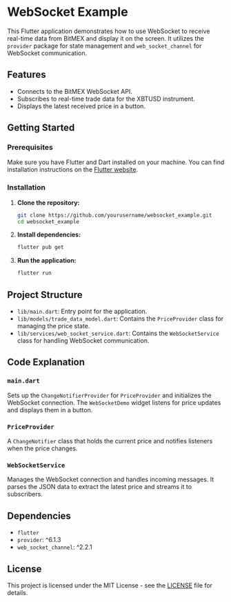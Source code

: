 # WebSocket Example

This Flutter application demonstrates how to use WebSocket to receive real-time data from BitMEX and display it on the screen. It utilizes the `provider` package for state management and `web_socket_channel` for WebSocket communication.

## Features

- Connects to the BitMEX WebSocket API.
- Subscribes to real-time trade data for the XBTUSD instrument.
- Displays the latest received price in a button.

## Getting Started

### Prerequisites

Make sure you have Flutter and Dart installed on your machine. You can find installation instructions on the [Flutter website](https://flutter.dev/docs/get-started/install).

### Installation

1. **Clone the repository:**

    ```bash
    git clone https://github.com/yourusername/websocket_example.git
    cd websocket_example
    ```

2. **Install dependencies:**

    ```bash
    flutter pub get
    ```

3. **Run the application:**

    ```bash
    flutter run
    ```

## Project Structure

- `lib/main.dart`: Entry point for the application.
- `lib/models/trade_data_model.dart`: Contains the `PriceProvider` class for managing the price state.
- `lib/services/web_socket_service.dart`: Contains the `WebSocketService` class for handling WebSocket communication.

## Code Explanation

### `main.dart`

Sets up the `ChangeNotifierProvider` for `PriceProvider` and initializes the WebSocket connection. The `WebSocketDemo` widget listens for price updates and displays them in a button.

### `PriceProvider`

A `ChangeNotifier` class that holds the current price and notifies listeners when the price changes.

### `WebSocketService`

Manages the WebSocket connection and handles incoming messages. It parses the JSON data to extract the latest price and streams it to subscribers.

## Dependencies

- `flutter`
- `provider`: ^6.1.3
- `web_socket_channel`: ^2.2.1

## License

This project is licensed under the MIT License - see the [LICENSE](LICENSE) file for details.
